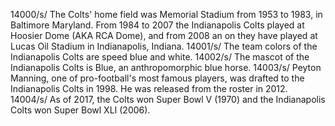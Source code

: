 14000/s/ The Colts' home field was Memorial Stadium from 1953 to 1983, in Baltimore Maryland. From 1984 to 2007 the Indianapolis Colts played at Hoosier Dome (AKA RCA Dome), and from 2008 an on they have played at Lucas Oil Stadium in Indianapolis, Indiana. 
14001/s/ The team colors of the Indianapolis Colts are speed blue and white. 
14002/s/ The mascot of the Indianapolis Colts is Blue, an anthropomorphic blue horse.
14003/s/ Peyton Manning, one of pro-football's most famous players, was drafted to the Indianapolis Colts in 1998. He was released from the roster in 2012. 
14004/s/ As of 2017, the Colts won Super Bowl V (1970) and the Indianapolis Colts won Super Bowl XLI (2006). 